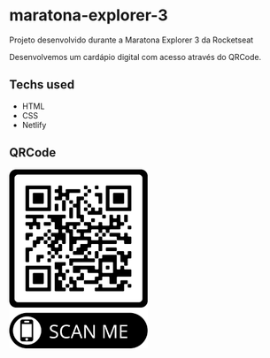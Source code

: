 # maratona-explorer-3

Projeto desenvolvido durante a Maratona Explorer 3 da Rocketseat

Desenvolvemos um cardápio digital com acesso através do QRCode.

## Techs used

- HTML
- CSS
- Netlify

## QRCode
<img src="https://github.com/marciopsj/maratona-explorer-3/blob/main/qrcode.png" width="250" />
